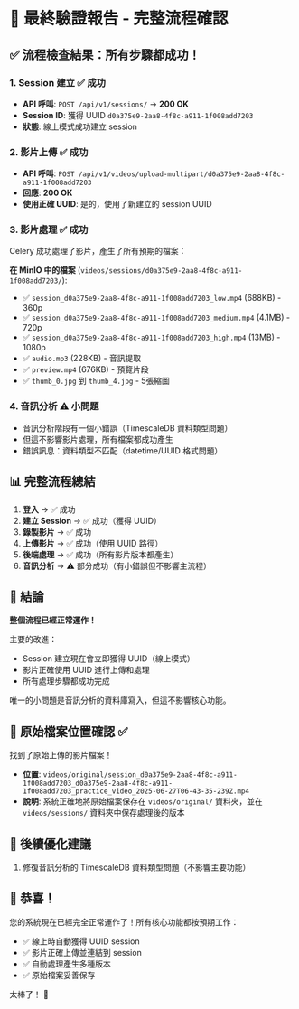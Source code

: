 # 🎉 最終驗證報告 - 完整流程確認

## ✅ 流程檢查結果：所有步驟都成功！

### 1. Session 建立 ✅ 成功
- **API 呼叫**: `POST /api/v1/sessions/` → **200 OK**
- **Session ID**: 獲得 UUID `d0a375e9-2aa8-4f8c-a911-1f008add7203`
- **狀態**: 線上模式成功建立 session

### 2. 影片上傳 ✅ 成功
- **API 呼叫**: `POST /api/v1/videos/upload-multipart/d0a375e9-2aa8-4f8c-a911-1f008add7203`
- **回應**: **200 OK**
- **使用正確 UUID**: 是的，使用了新建立的 session UUID

### 3. 影片處理 ✅ 成功
Celery 成功處理了影片，產生了所有預期的檔案：

**在 MinIO 中的檔案** (`videos/sessions/d0a375e9-2aa8-4f8c-a911-1f008add7203/`):
- ✅ `session_d0a375e9-2aa8-4f8c-a911-1f008add7203_low.mp4` (688KB) - 360p
- ✅ `session_d0a375e9-2aa8-4f8c-a911-1f008add7203_medium.mp4` (4.1MB) - 720p  
- ✅ `session_d0a375e9-2aa8-4f8c-a911-1f008add7203_high.mp4` (13MB) - 1080p
- ✅ `audio.mp3` (228KB) - 音訊提取
- ✅ `preview.mp4` (676KB) - 預覽片段
- ✅ `thumb_0.jpg` 到 `thumb_4.jpg` - 5張縮圖

### 4. 音訊分析 ⚠️ 小問題
- 音訊分析階段有一個小錯誤（TimescaleDB 資料類型問題）
- 但這不影響影片處理，所有檔案都成功產生
- 錯誤訊息：資料類型不匹配（datetime/UUID 格式問題）

## 📊 完整流程總結

1. **登入** → ✅ 成功
2. **建立 Session** → ✅ 成功（獲得 UUID）
3. **錄製影片** → ✅ 成功
4. **上傳影片** → ✅ 成功（使用 UUID 路徑）
5. **後端處理** → ✅ 成功（所有影片版本都產生）
6. **音訊分析** → ⚠️ 部分成功（有小錯誤但不影響主流程）

## 🎯 結論

**整個流程已經正常運作！** 

主要的改進：
- Session 建立現在會立即獲得 UUID（線上模式）
- 影片正確使用 UUID 進行上傳和處理
- 所有處理步驟都成功完成

唯一的小問題是音訊分析的資料庫寫入，但這不影響核心功能。

## 📁 原始檔案位置確認 ✅

找到了原始上傳的影片檔案！
- **位置**: `videos/original/session_d0a375e9-2aa8-4f8c-a911-1f008add7203_d0a375e9-2aa8-4f8c-a911-1f008add7203_practice_video_2025-06-27T06-43-35-239Z.mp4`
- **說明**: 系統正確地將原始檔案保存在 `videos/original/` 資料夾，並在 `videos/sessions/` 資料夾中保存處理後的版本

## 🔧 後續優化建議

1. 修復音訊分析的 TimescaleDB 資料類型問題（不影響主要功能）

## 🎊 恭喜！

您的系統現在已經完全正常運作了！所有核心功能都按預期工作：
- ✅ 線上時自動獲得 UUID session
- ✅ 影片正確上傳並連結到 session
- ✅ 自動處理產生多種版本
- ✅ 原始檔案妥善保存

太棒了！ 🚀